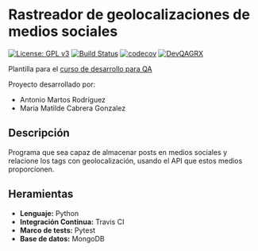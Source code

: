 # Rastreador de geolocalizaciones de medios sociales
[![License: GPL v3](https://img.shields.io/badge/License-GPLv3-blue.svg)](https://www.gnu.org/licenses/gpl-3.0) [![Build Status](https://travis-ci.com/mati3/CursoTDD-GeolocalizadorSocial.svg?branch=master)](https://travis-ci.com/mati3/CursoTDD-GeolocalizadorSocial)
[![codecov](https://codecov.io/gh/mati3/CursoTDD-GeolocalizadorSocial/branch/master/graph/badge.svg)](codecov.io/gh/mati3/CursoTDD-GeolocalizadorSocial)
[![DevQAGRX](https://img.shields.io/badge/DevQAGRX-blueviolet?style=for-the-badge&logo=Git)](https://github.com/JJ/curso-tdd)

Plantilla para el [curso de desarrollo para QA](https://jj.github.io/curso-tdd)

Proyecto desarrollado por:

- Antonio Martos Rodríguez
- Maria Matilde Cabrera Gonzalez

## Descripción

Programa que sea capaz de almacenar posts en medios sociales y relacione los tags con geolocalización, usando el API que estos medios proporcionen.

## Heramientas

- **Lenguaje:** Python
- **Integración Continua:** Travis CI
- **Marco de tests:** Pytest
- **Base de datos:** MongoDB

